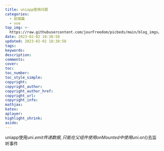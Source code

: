 ```yaml
---
title: uniapp使用问题
categories: 
  - 前端篇
  - vue
top_img: >-
  https://raw.githubusercontent.com/jourFreedom/picbeds/main/blog_imgs/8ea16b280878493e8b07cd4f33c4b465_9b9b8903ca754025ae8507dbb805525a_thumb.jpg
date: 2023-02-02 18:38:58
updated: 2023-02-02 18:38:58
tags:
keywords:
description:
comments:
cover:
toc:
toc_number:
toc_style_simple:
copyright:
copyright_author:
copyright_author_href:
copyright_url:
copyright_info:
mathjax:
katex:
aplayer:
highlight_shrink:
aside:
---
```


uniapp使用uni.$emit传递数据,只能在父组件使用onMounted中使用 uni.$on()去监听事件
